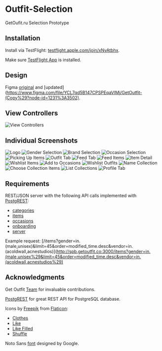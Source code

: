 # Outfit-Selection
GetOufit.ru Selection Prototype

## Installation

Install via TestFlight: [testflight.apple.com/join/xNvAtbhx](https://testflight.apple.com/join/xNvAtbhx).

Make sure [TestFlight App](https://apps.apple.com/app/testflight/id899247664) is installed.

## Design

Figma [original](https://www.figma.com/file/RPuD2yffxN2n1K28h71dhj/GetOutfit?node-id=5%3A0) and [updated](https://www.figma.com/file/YCL7qd5B147CPSPEqaVIMj/GetOutfit-(Copy%29?node-id=1231%3A3502).

## View Controllers

![View Controllers](https://github.com/dbystruev/Outfit-Selection/blob/master/Outfit%20Selection/Resources/Screenshots/get_outfit_app.png)

## Individual Screenshots

![Logo](https://github.com/dbystruev/Outfit-Selection/blob/master/Outfit%20Selection/Resources/Screenshots/Screenshot01.png?raw=true)
![Gender Selection](https://github.com/dbystruev/Outfit-Selection/blob/master/Outfit%20Selection/Resources/Screenshots/Screenshot02.png?raw=true)
![Brand Selection](https://github.com/dbystruev/Outfit-Selection/blob/master/Outfit%20Selection/Resources/Screenshots/Screenshot03.png?raw=true)
![Occasion Selection](https://github.com/dbystruev/Outfit-Selection/blob/master/Outfit%20Selection/Resources/Screenshots/Screenshot04.png?raw=true)
![Picking Up Items](https://github.com/dbystruev/Outfit-Selection/blob/master/Outfit%20Selection/Resources/Screenshots/Screenshot05.png?raw=true)
![Outfit Tab](https://github.com/dbystruev/Outfit-Selection/blob/master/Outfit%20Selection/Resources/Screenshots/Screenshot06.png?raw=true)
![Feed Tab](https://github.com/dbystruev/Outfit-Selection/blob/master/Outfit%20Selection/Resources/Screenshots/Screenshot07.png?raw=true)
![Feed Items](https://github.com/dbystruev/Outfit-Selection/blob/master/Outfit%20Selection/Resources/Screenshots/Screenshot08.png?raw=true)
![Item Detail](https://github.com/dbystruev/Outfit-Selection/blob/master/Outfit%20Selection/Resources/Screenshots/Screenshot09.png?raw=true)
![Wishlist Items](https://github.com/dbystruev/Outfit-Selection/blob/master/Outfit%20Selection/Resources/Screenshots/Screenshot10.png?raw=true)
![Add to Occasions](https://github.com/dbystruev/Outfit-Selection/blob/master/Outfit%20Selection/Resources/Screenshots/Screenshot11.png?raw=true)
![Wishlist Outfits](https://github.com/dbystruev/Outfit-Selection/blob/master/Outfit%20Selection/Resources/Screenshots/Screenshot12.png?raw=true)
![Name Collection](https://github.com/dbystruev/Outfit-Selection/blob/master/Outfit%20Selection/Resources/Screenshots/Screenshot13.png?raw=true)
![Choose Collection Items](https://github.com/dbystruev/Outfit-Selection/blob/master/Outfit%20Selection/Resources/Screenshots/Screenshot14.png?raw=true)
![List Collections](https://github.com/dbystruev/Outfit-Selection/blob/master/Outfit%20Selection/Resources/Screenshots/Screenshot15.png?raw=true)
![Profile Tab](https://github.com/dbystruev/Outfit-Selection/blob/master/Outfit%20Selection/Resources/Screenshots/Screenshot16.png?raw=true)

## Requirements

REST/JSON server with the following API calls implemented with [PostgREST](https://postgrest.org):
* [categories](http://spb.getoutfit.co:3000/categories)
* [items](http://spb.getoutfit.co:3000/items?limit=10)
* [occasions](http://spb.getoutfit.co:3000/occasions)
* [onboarding](http://spb.getoutfit.co:3000/onboarding)
* [server](http://spb.getoutfit.co:3000/server)

Example request: [/items?gender=in.(male,unisex)&limit=45&order=modified_time.desc&vendor=in.(acoldwall,acnestudios)](http://spb.getoutfit.co:3000/items?gender=in.(male,unisex%29&limit=45&order=modified_time.desc&vendor=in.(acoldwall,acnestudios%29)

## Acknowledgments

Get Outfit [Team](https://www.getoutfit.ru/aboutus) for invaluable contributions.

[PostgREST](https://postgrest.org) for great REST API for PostgreSQL database.

Icons by [Freepik](https://www.freepik.com) from [Flaticon](https://www.flaticon.com):
* [Clothes](https://www.flaticon.com/free-icon/clothes_130302)
* [Like](https://www.flaticon.com/premium-icon/like_2031035)
* [Like Filled](https://www.flaticon.com/premium-icon/like_2030957)
* [Shuffle](https://www.flaticon.com/free-icon/shuffle_359936)

Noto Sans [font](https://fonts.google.com/specimen/Noto+Sans) designed by Google.
